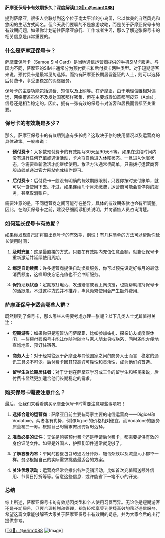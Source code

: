 **萨摩亚保号卡有效期多久？深度解读[[TG💪+ @esim1088](https://t.me/s/esim1088)]**

提到萨摩亚，很多人会联想到这个位于南太平洋的小岛国，它以优美的自然风光和悠闲的生活方式闻名。但今天我们要聊的不是旅游攻略，而是关于萨摩亚保号卡的有效期问题。如果你计划前往萨摩亚旅行、工作或者生活，那么了解这张保号卡的相关信息是非常重要的。

### 什么是萨摩亚保号卡？

萨摩亚保号卡（Samoa SIM Card）是当地通信运营商提供的手机SIM卡服务。与国内不同，萨摩亚的SIM卡通常分为预付费卡和后付费卡两种类型。对于短期游客来说，预付费卡是最常见的选择。而持有萨摩亚长期居留签证的人士，则可以选择后付费卡，享受更稳定的网络服务。

保号卡的主要功能包括通话、短信以及上网等。在萨摩亚，由于地理位置相对偏远，网络覆盖虽然不及发达国家那样密集，但在主要城市如首都阿皮亚（Apia），信号还是相当稳定的。因此，拥有一张有效的保号卡对游客和居民而言都至关重要。

### 保号卡的有效期是多少？

那么，萨摩亚保号卡的有效期到底有多长呢？这取决于你的使用情况以及运营商的具体政策。一般来说：

- **预付费卡**：大多数预付费卡的有效期为30天至90天不等。如果在这段时间内没有进行任何充值或通话活动，卡片将自动进入休眠状态。一旦进入休眠状态，你需要重新激活才能继续使用。激活方法通常很简单，只需拨打运营商客服热线或通过官方网站完成操作即可。
  
- **后付费卡**：后付费卡一般没有明确的有效期限限制，只要你按时支付账单，就可以一直使用下去。不过，如果连续几个月未缴费，运营商可能会暂停你的服务，甚至取消账户。

需要注意的是，不同运营商之间可能存在差异，具体的有效期条款也会有所调整。因此，在购买保号卡之前，建议仔细阅读相关说明，并向销售人员咨询清楚。

### 如何延长保号卡有效期？

如果你发现自己即将超出保号卡的有效期，别慌！有几种简单的方法可以帮助你延长使用时间：

1. **及时充值**：这是最直接的方式。只要在有效期内充值任意金额，就能让保号卡重新激活并延续使用周期。
   
2. **绑定自动续费**：许多运营商提供自动续费服务，你可以预先设定好每月的最低消费额度，这样即使忘记充值也不会中断服务。

3. **保持活跃状态**：定期拨打电话、发送短信或者上网浏览，也能帮助维持保号卡的活跃度。不过这种方式并不推荐，毕竟频繁使用会产生额外费用。

### 萨摩亚保号卡适合哪些人群？

既然聊到了保号卡，那么哪些人需要考虑办理一张呢？以下几类人士尤其值得关注：

- **短期游客**：如果你只是短暂访问萨摩亚，比如参加婚礼、探亲访友或度假休闲，一张预付费保号卡能让你随时随地与家人朋友保持联系，同时还能方便地查询地图、预订住宿等。

- **商务人士**：对于经常往返于萨摩亚与其他国家之间的商务人士而言，稳定的通讯工具必不可少。后付费卡因其较高的可靠性和灵活性，成为他们的首选。

- **留学生及长期居住者**：对于计划在萨摩亚学习或工作的留学生和移民来说，后付费卡显然更加适合他们长期稳定的需求。

### 购买保号卡需要注意什么？

最后，让我们来看看购买萨摩亚保号卡时需要注意哪些事项吧！

1. **选择合适的运营商**：萨摩亚目前主要有两家主要的电信运营商——Digicel和Vodafone。两者各有优势，例如Digicel的价格相对便宜，而Vodafone的服务质量稍胜一筹。根据自己的需求做出明智的选择。

2. **准备必要的证件**：无论是购买预付费卡还是申请后付费卡，都需要提供有效的身份证明文件。如果是外国人，护照复印件通常就足够了。

3. **了解套餐内容**：不同的套餐包含的通话分钟数、短信条数以及流量大小都不一样。务必根据自己的实际需求挑选最适合的方案。

4. **关注优惠活动**：运营商经常会推出各种促销活动，比如首次充值赠送额外信用、节假日打折等等。留意这些信息，或许能省下一笔不小的开支。

### 总结

综上所述，萨摩亚保号卡的有效期因类型和个人使用习惯而异。无论你是短期游客还是长期居民，只要合理规划和管理，都能轻松享受到便捷高效的移动通信服务。希望这篇文章能够解答大家关于萨摩亚保号卡有效期的疑惑，并为大家今后的出行提供参考。

[[TG💪+ @esim1088](https://t.me/s/esim1088) ![Image](https://i.postimg.cc/4NQfJmqS/Snipaste-2025-05-13-00-14-12.png)]